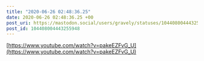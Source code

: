 ```yaml
---
title: "2020-06-26 02:48:36.25"
date: 2020-06-26 02:48:36.25 +00
post_uri: https://mastodon.social/users/gravely/statuses/104408004443255948
post_id: 104408004443255948
---
```

[https://www.youtube.com/watch?v=pakeEZFvG_U](https://www.youtube.com/watch?v=pakeEZFvG_U)


